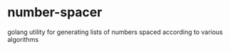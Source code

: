 # number-spacer
golang utility for generating lists of numbers spaced according to various algorithms
